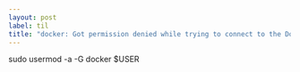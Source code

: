 ```yaml
---
layout: post
label: til
title: "docker: Got permission denied while trying to connect to the Docker daemon socket"
---
```


sudo usermod -a -G docker $USER

